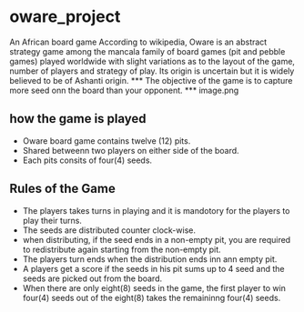 # oware_project
 An African board game
According to wikipedia, Oware is an abstract strategy game among the mancala family of board games (pit and pebble games) played worldwide with slight variations as to the layout of the game, number of players and strategy of play. Its origin is uncertain but it is widely believed to be of Ashanti origin. 
*** The objective of the game is to capture more seed onn the board than your opponent. ***
image.png

## how the game is played
- Oware board game contains twelve (12) pits. 
- Shared betweenn two players on either side of the board. 
- Each pits consits of four(4) seeds.

## Rules of the Game
- The players takes turns in playing and it is mandotory for the players to play their turns.
- The seeds are distributed counter clock-wise.
- when distributing, if the seed ends in a non-empty pit, you are required to redistribute again starting from the non-empty pit.
- The players turn ends when the distribution ends inn ann empty pit.
- A players get a score if the seeds in his pit sums up to 4 seed and the seeds are picked out from the board.
- When there are only eight(8) seeds in the game, the first player to win four(4) seeds out of the eight(8) takes the remaininng four(4) seeds.
